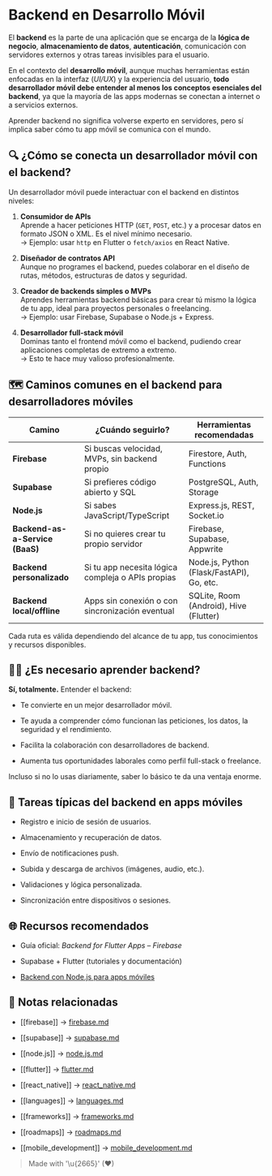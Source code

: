 # Backend en Desarrollo Móvil

El **backend** es la parte de una aplicación que se encarga de la **lógica de negocio**, **almacenamiento de datos**, **autenticación**, comunicación con servidores externos y otras tareas invisibles para el usuario.

En el contexto del **desarrollo móvil**, aunque muchas herramientas están enfocadas en la interfaz (*UI/UX*) y la experiencia del usuario, **todo desarrollador móvil debe entender al menos los conceptos esenciales del backend**, ya que la mayoría de las apps modernas se conectan a internet o a servicios externos.

Aprender backend no significa volverse experto en servidores, pero sí implica saber cómo tu app móvil se comunica con el mundo.

## 🔍 ¿Cómo se conecta un desarrollador móvil con el backend?

Un desarrollador móvil puede interactuar con el backend en distintos niveles:

1. **Consumidor de APIs**  
   Aprende a hacer peticiones HTTP (`GET`, `POST`, etc.) y a procesar datos en formato JSON o XML. Es el nivel mínimo necesario.  
   → Ejemplo: usar `http` en Flutter o `fetch/axios` en React Native.  

2. **Diseñador de contratos API**  
   Aunque no programes el backend, puedes colaborar en el diseño de rutas, métodos, estructuras de datos y seguridad.  

3. **Creador de backends simples o MVPs**  
   Aprendes herramientas backend básicas para crear tú mismo la lógica de tu app, ideal para proyectos personales o freelancing.  
   → Ejemplo: usar Firebase, Supabase o Node.js + Express.  

4. **Desarrollador full-stack móvil**  
   Dominas tanto el frontend móvil como el backend, pudiendo crear aplicaciones completas de extremo a extremo.  
   → Esto te hace muy valioso profesionalmente.  

## 🗺️ Caminos comunes en el backend para desarrolladores móviles

| Camino                          | ¿Cuándo seguirlo?                                 | Herramientas recomendadas                 |
| ------------------------------- | ------------------------------------------------- | ----------------------------------------- |
| **Firebase**                    | Si buscas velocidad, MVPs, sin backend propio     | Firestore, Auth, Functions                |
| **Supabase**                    | Si prefieres código abierto y SQL                 | PostgreSQL, Auth, Storage                 |
| **Node.js**                     | Si sabes JavaScript/TypeScript                    | Express.js, REST, Socket.io               |
| **Backend-as-a-Service (BaaS)** | Si no quieres crear tu propio servidor            | Firebase, Supabase, Appwrite              |
| **Backend personalizado**       | Si tu app necesita lógica compleja o APIs propias | Node.js, Python (Flask/FastAPI), Go, etc. |
| **Backend local/offline**       | Apps sin conexión o con sincronización eventual   | SQLite, Room (Android), Hive (Flutter)    |

Cada ruta es válida dependiendo del alcance de tu app, tus conocimientos y recursos disponibles.

## 👨‍💻 ¿Es necesario aprender backend?

**Sí, totalmente.** Entender el backend:

- Te convierte en un mejor desarrollador móvil.  

- Te ayuda a comprender cómo funcionan las peticiones, los datos, la seguridad y el rendimiento.  

- Facilita la colaboración con desarrolladores de backend.  

- Aumenta tus oportunidades laborales como perfil full-stack o freelance.  

Incluso si no lo usas diariamente, saber lo básico te da una ventaja enorme.

## 📝 Tareas típicas del backend en apps móviles

- Registro e inicio de sesión de usuarios.  

- Almacenamiento y recuperación de datos.  

- Envío de notificaciones push.  

- Subida y descarga de archivos (imágenes, audio, etc.).  

- Validaciones y lógica personalizada.  

- Sincronización entre dispositivos o sesiones.  

## 🌐 Recursos recomendados

- Guía oficial: *Backend for Flutter Apps – Firebase*  

- Supabase + Flutter (tutoriales y documentación)  

- [Backend con Node.js para apps móviles](https://developer.mozilla.org/es/docs/Learn/Server-side/Express_Nodejs)  

## 🔗 Notas relacionadas

- [[firebase]] → [firebase.md](/backend/firebase.md)  

- [[supabase]] → [supabase.md](/backend/supabase.md)  

- [[node.js]] → [node.js.md](/backend/node.js.md)  

- [[flutter]] → [flutter.md](/frameworks/flutter.md)  

- [[react_native]] → [react_native.md](/frameworks/react_native.md)  

- [[languages]] → [languages.md](/languages/languages.md)  

- [[frameworks]] → [frameworks.md](/frameworks/frameworks.md)  

- [[roadmaps]] → [roadmaps.md](/roadmaps/roadmaps.md)  

- [[mobile_development]] → [mobile_development.md](/overview/mobile_development.md)  

> Made with '\u{2665}' (♥)
